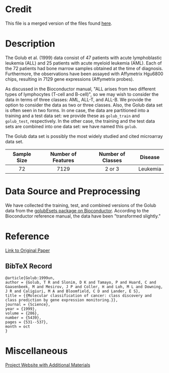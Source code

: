 # Credit

This file is a merged version of the files found [here](https://github.com/ramhiser/datamicroarray/wiki/Golub-(1999)).

# Description

The Golub et al. (1999) data consist of 47 patients with acute lymphoblastic leukemia (ALL) and 25 patients with acute myeloid leukemia (AML). Each of the 72 patients had bone marrow samples obtained at the time of diagnosis. Furthermore, the observations have been assayed with Affymetrix Hgu6800 chips, resulting in 7129 gene expressions (Affymetrix probes).

As discussed in the Bioconductor manual, "ALL arises from two different types of lymphocytes (T-cell and B-cell)", so we may wish to consider the data in terms of three classes: AML, ALL-T, and ALL-B. We provide the option to consider the data as two or three classes. Also, the Golub data set is often seen in two forms. In one case, the data are partitioned into a training and a test data set: we provide these as `golub_train` and `golub_test`, respectively. In the other case, the training and the test data sets are combined into one data set: we have named this `golub`.

The Golub data set is possibly the most widely studied and cited microarray data set.

| Sample Size | Number of Features | Number of Classes | Disease |
|:-----------:|:------------------:|:-----------------:|:-------:|
| 72 | 7129 | 2 or 3 | Leukemia |

# Data Source and Preprocessing

We have collected the training, test, and combined versions of the Golub data from the [golubEsets package on Bioconductor](http://www.bioconductor.org/packages/release/data/experiment/html/golubEsets.html). According to the Bioconductor reference manual, the data have been "transformed slightly."

# Reference

[Link to Original Paper](http://www.sciencemag.org/content/286/5439/531.abstract)

## BibTeX Record

```
@article{Golub:1999un,
author = {Golub, T R and Slonim, D K and Tamayo, P and Huard, C and Gaasenbeek, M and Mesirov, J P and Coller, H and Loh, M L and Downing, J R and Caligiuri, M A and Bloomfield, C D and Lander, E S},
title = {{Molecular classification of cancer: class discovery and class prediction by gene expression monitoring.}},
journal = {Science},
year = {1999},
volume = {286},
number = {5439},
pages = {531--537},
month = oct
}
```

# Miscellaneous

[Project Website with Additional Materials](http://www.broadinstitute.org/cgi-bin/cancer/publications/pub_paper.cgi?mode=view&paper_id=43)


